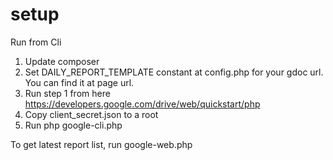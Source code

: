 # setup

Run from Cli

1. Update composer
2. Set DAILY_REPORT_TEMPLATE constant at config.php for your gdoc url. You can find it at page url.
3. Run step 1 from here https://developers.google.com/drive/web/quickstart/php
4. Copy client_secret.json to a root
5. Run php google-cli.php

To get latest report list, run google-web.php
